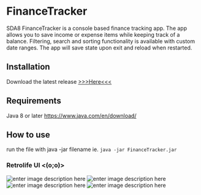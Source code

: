 # FinanceTracker
SDA8 FinanceTracker is a console based finance tracking app. 
The app allows you to save income or expense items while keeping track of a balance.
Filtering, search and sorting functionality is available with custom date ranges.
The app will save state upon exit and reload when restarted.


## Installation
Download the latest release [>>>Here<<<](https://github.com/pXius/FinanceTracker/releases/tag/1.0)

## Requirements
Java 8 or later
https://www.java.com/en/download/

## How to use
run the file with java -jar filename
ie.
`java -jar FinanceTracker.jar`


### Retrolife UI <(o;o)>
![enter image description here](https://i.imgur.com/voBKepM.png)
![enter image description here](https://i.imgur.com/sklfLOe.png)
![enter image description here](https://i.imgur.com/YcgqGcl.png)
![enter image description here](https://i.imgur.com/8EqpDJ9.png)
